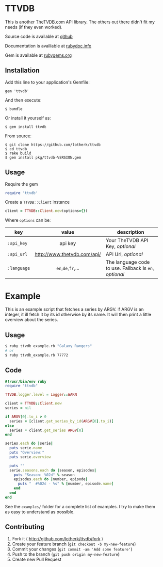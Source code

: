 # TTVDB

This is another [TheTVDB.com](http://www.thetvdb.com) API library. The others out there didn't fit my needs (if they even worked).

Source code is available at [github](httsp://github.com/lotherk/ttvdb)

Documentation is availiable at [rubydoc.info](http://rubydoc.info/github/lotherk/ttvdb)

Gem is available at [rubygems.org](https://rubygems.org/gems/ttvdb)

## Installation

Add this line to your application's Gemfile:

    gem 'ttvdb'

And then execute:

    $ bundle

Or install it yourself as:

    $ gem install ttvdb

From source:

    $ git clone https://github.com/lotherk/ttvdb
    $ cd ttvdb
    $ rake build
    $ gem install pkg/ttvdb-VERSION.gem

## Usage

Require the gem

```ruby
require 'ttvdb'
```

Create a ```TTVDB::Client``` instance

```ruby
client = TTVDB::Client.new(options={})
```

Where ```options``` can be:

| key | value | description
| --- | :---: | --- |
| ```:api_key``` | api key | Your TheTVDB API Key, *optional* |
| ```:api_url``` | http://www.thetvdb.com/api/ | API Url, *optional* |
| ```:language```|```en```,```de```,```fr```,... | The language code to use. Fallback is ```en```, *optional* |

# Example

This is an example script that fetches a series by ARGV. if ARGV is an integer, it ill fetch it by its id otherwise by its name. It will then print a little overview about the series.

## Usage
```bash
$ ruby ttvdb_example.rb "Galaxy Rangers"
# or
$ ruby ttvdb_example.rb 77772
```

## Code
```ruby
#!/usr/bin/env ruby
require "ttvdb"

TTVDB.logger.level = Logger::WARN

client = TTVDB::Client.new
series = nil

if ARGV[0].to_i > 0
  series = [client.get_series_by_id(ARGV[0].to_i)]
else
  series = client.get_series ARGV[0]
end

series.each do |serie|
  puts serie.name
  puts "Overview:"
  puts serie.overview

  puts ""
  serie.seasons.each do |season, episodes|
    puts "Season: %02d" % season
    episodes.each do |number, episode|
      puts "  #%02d - %s" % [number, episode.name]
    end
  end
end
```


See the ```examples/``` folder for a complete list of examples. I try to make them as easy to understand as possible.


## Contributing

1. Fork it ( http://github.com/lotherk/ttvdb/fork )
2. Create your feature branch (`git checkout -b my-new-feature`)
3. Commit your changes (`git commit -am 'Add some feature'`)
4. Push to the branch (`git push origin my-new-feature`)
5. Create new Pull Request
